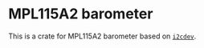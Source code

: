 MPL115A2 barometer
==================

This is a crate for MPL115A2 barometer based on [`i2cdev`](https://crates.io/crates/i2cdev).
